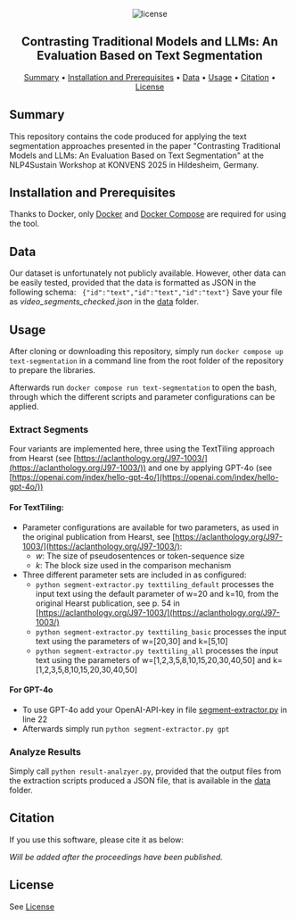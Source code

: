 <p align="center">
    <img src="https://img.shields.io/badge/License-GPLv3-blue.svg" alt="license">
    <br>
</p>
    
<h2 align="center">Contrasting Traditional Models and LLMs: An Evaluation Based on Text Segmentation</h2>

<p align="center">
    <a href="#summary">Summary</a>
    •
    <a href="#installation-and-prerequisites">Installation and Prerequisites</a>
    •
    <a href="#data">Data</a>
    •
    <a href="#usage">Usage</a>
    •
    <a href="#citation">Citation</a>
    •
    <a href="#license">License</a>
</p>

## Summary

This repository contains the code produced for applying the text segmentation approaches presented in the paper "Contrasting Traditional Models and LLMs: An Evaluation Based on Text Segmentation" at the NLP4Sustain Workshop at KONVENS 2025 in Hildesheim, Germany.

## Installation and Prerequisites

Thanks to Docker, only [Docker](https://www.docker.com/) and [Docker Compose](https://docs.docker.com/compose/install/) are required for using the tool.

## Data
Our dataset is unfortunately not publicly available.
However, other data can be easily tested, provided that the data is formatted as JSON in the following schema: ` {"id":"text","id":"text","id":"text"}`
Save your file as *video_segments_checked.json* in the [data](./data) folder.
## Usage 

After cloning or downloading this repository, simply run `docker compose up text-segmentation` in a command line from the root folder of the repository to prepare the libraries.

Afterwards run `docker compose run text-segmentation` to open the bash, through which the different scripts and parameter configurations can be applied.


### Extract Segments
Four variants are implemented here, three using the TextTiling approach from Hearst (see [https://aclanthology.org/J97-1003/](https://aclanthology.org/J97-1003/)) and one by applying GPT-4o (see [https://openai.com/index/hello-gpt-4o/](https://openai.com/index/hello-gpt-4o/))

#### For TextTiling:
- Parameter configurations are available for two parameters, as used in the original publication from Hearst, see [https://aclanthology.org/J97-1003/](https://aclanthology.org/J97-1003/):
    - *w*: The size of pseudosentences or token-sequence size
    - *k*: The block size used in the comparison mechanism
- Three different parameter sets are included in as configured:
    - `python segment-extractor.py texttiling_default` processes the input text using the default parameter of w=20 and k=10, from the original Hearst publication, see p. 54 in [https://aclanthology.org/J97-1003/](https://aclanthology.org/J97-1003/)
    - `python segment-extractor.py texttiling_basic` processes the input text using the parameters of w=[20,30] and k=[5,10]
    - `python segment-extractor.py texttiling_all` processes the input text using the parameters of w=[1,2,3,5,8,10,15,20,30,40,50] and k=[1,2,3,5,8,10,15,20,30,40,50]

#### For GPT-4o
- To use GPT-4o add your OpenAI-API-key in file [segment-extractor.py](./segment-extractor.py) in line 22
- Afterwards simply run `python segment-extractor.py gpt`

### Analyze Results
Simply call `python result-analzyer.py`, provided that the output files from the extraction scripts produced a JSON file, that is available in the [data](./data) folder.


## Citation
If you use this software, please cite it as below: 

*Will be added after the proceedings have been published.*

## License

See [License](./LICENSE/)
